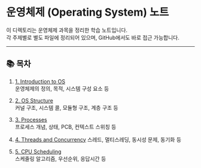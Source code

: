 # 운영체제 (Operating System) 노트

이 디렉토리는 운영체제 과목을 정리한 학습 노트입니다.  
각 주제별로 별도 파일에 정리되어 있으며, GitHub에서도 바로 접근 가능합니다.

---

## 📚 목차

1. [1. Introduction to OS](1.%20Introduction%20to%20OS.md)  
   운영체제의 정의, 목적, 시스템 구성 요소 등

2. [2. OS Structure](2.%20OS%20Structure.md)  
   커널 구조, 시스템 콜, 모듈형 구조, 계층 구조 등

3. [3. Processes](3.%20Processes.md)  
   프로세스 개념, 상태, PCB, 컨텍스트 스위칭 등

4. [4. Threads and Concurrency](4.%20Threads%20and%20Concurrency.md)
   스레드, 멀티스레딩, 동시성 문제, 동기화 등

5. [5. CPU Scheduling](5.%20CPU%20Scheduling.md)  
   스케줄링 알고리즘, 우선순위, 응답시간 등
